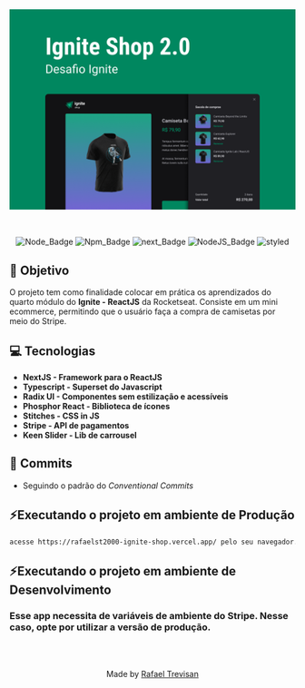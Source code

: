 <div align="center">

<img src="./src/assets/Capa.png"/>
  
&nbsp;

![Node_Badge][node_version_badge] ![Npm_Badge][yarn_version_badge] ![next_Badge][next_badge] ![NodeJS_Badge][typescript] ![styled][styled]

</div>

## **:rocket: Objetivo**

O projeto tem como finalidade colocar em prática os aprendizados do quarto módulo do **Ignite - ReactJS** da Rocketseat. Consiste em um mini ecommerce, permitindo que o usuário faça a compra de camisetas por meio do Stripe.

## **:computer: Tecnologias**

- **NextJS - Framework para o ReactJS**
- **Typescript - Superset do Javascript**
- **Radix UI - Componentes sem estilização e acessíveis**
- **Phosphor React - Biblioteca de ícones**
- **Stitches - CSS in JS**
- **Stripe - API de pagamentos**
- **Keen Slider - Lib de carrousel**

## **📩 Commits**

- Seguindo o padrão do *Conventional Commits*

## **⚡Executando o projeto em ambiente de Produção**

```sh
acesse https://rafaelst2000-ignite-shop.vercel.app/ pelo seu navegador.
```

## **⚡Executando o projeto em ambiente de Desenvolvimento**

### Esse app necessita de variáveis de ambiente do Stripe. Nesse caso, opte por utilizar a versão de produção.

<br /> <br />
<div align="center">
  Made by <a href="https://www.linkedin.com/in/rafaelst2000/" target="_blank">Rafael Trevisan</a>
</div>


<!-- Badges -->

[node_version_badge]: https://img.shields.io/badge/Node-16.17.1-green
[yarn_version_badge]: https://img.shields.io/badge/Yarn-1.22.19-red
[next_badge]: https://img.shields.io/badge/Web-NextJS-blue
[typescript]: https://img.shields.io/badge/TS-Typescript-blue
[styled]: https://img.shields.io/badge/CSS-Stitches-yellow
